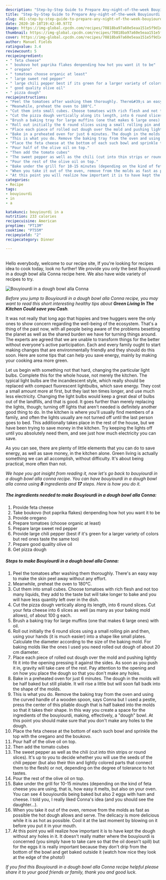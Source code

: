 ```yaml
---
description: "Step-by-Step Guide to Prepare Any-night-of-the-week Bouyiourdi in a dough bowl alla Conna"
title: "Step-by-Step Guide to Prepare Any-night-of-the-week Bouyiourdi in a dough bowl alla Conna"
slug: 461-step-by-step-guide-to-prepare-any-night-of-the-week-bouyiourdi-in-a-dough-bowl-alla-conna
date: 2020-10-18T19:42:40.977Z
image: https://img-global.cpcdn.com/recipes/70818ba97a60e5eaa151e5f9d1e9e192/751x532cq70/bouyiourdi-in-a-dough-bowl-alla-conna-recipe-main-photo.jpg
thumbnail: https://img-global.cpcdn.com/recipes/70818ba97a60e5eaa151e5f9d1e9e192/751x532cq70/bouyiourdi-in-a-dough-bowl-alla-conna-recipe-main-photo.jpg
cover: https://img-global.cpcdn.com/recipes/70818ba97a60e5eaa151e5f9d1e9e192/751x532cq70/bouyiourdi-in-a-dough-bowl-alla-conna-recipe-main-photo.jpg
author: Manuel Fields
ratingvalue: 3.4
reviewcount: 5
recipeingredient:
- " feta cheese"
- " boukovo hot paprika flakes denpending how hot you want it to be"
- " oregano"
- " tomatoes choose organic at least"
- " large sweet red pepper"
- " large chili pepper best if its green for a larger variety of colors but red ones taste the same too"
- " good quality olive oil"
- " pizza dough"
recipeinstructions:
- "Peel the tomatoes after washing them thoroughly. There&#39;s an easy way to make the skin peel away without any effort."
- "Meanwhile, preheat the oven to 180°C."
- "Cut them into small cubes. Choose tomatoes with rich flesh and not too many liquids, they add to the taste but will take longer to bake and you will have less quantity left over in the dish."
- "Cut the pizza dough vertically along its length, into 6 round slices. Cut your feta cheese into 6 slices as well (as many as your baking mold allows), of about 100 g each."
- "Brush a baking tray for large muffins (one that makes 6 large ones) with oil."
- "Roll out initially the 6 round slices using a small rolling pin and then, using your hands (it is much easier) into a shape like small plates. Calculate the diameter according to the size of the baking mold. For baking molds like the ones I used you need rolled out dough of about 20 cm diameter."
- "Place each piece of rolled out dough over the mold and pushing lightly fit it into the opening pressing it against the sides. As soon as you push it in, gravity will take care of the rest. Pay attention to the opening and on how you place the dough so that you don&#39;t make any holes."
- "Bake in a preheated oven for just 6 minutes. The dough in the molds will be half baked but still pliable. It will rise a little but will soon fall badk into the shape of the molds."
- "This is what you do. Remove the baking tray from the oven and using the curved handle of a wooden spoon, says Conna but I used a pestle, press the center of this pliable dough that is half baked into the molds so that it takes their shape. In this way you create a space for the ingredients of the bouyiourdi, making, effectively, a &#34;dough&#34; bowl. At this point you should make sure that you don&#39;t make any holes to the dough."
- "Place the feta cheese at the bottom of each such bowl and sprinkle the top with the oregano and the boukovo."
- "Pour half of the olive oil on top."
- "Then add the tomato cubes"
- "The sweet pepper as well as the chili (cut into thin strips or round slices). It&#39;s up to you to decide whether you will use the seeds of the chili pepper (but also their thin and lightly colored parts that connect them to the flesh) or not, depending on the degree of tolerance to hot tastes."
- "Pour the rest of the olive oil on top."
- "Bake under the grill for 10-15 minutes (depending on the kind of feta cheese you are using, that is, how easy it melts, but also on your oven. You can see 4 bouyiourdis being baked but also 2 eggs with ham and cheese. I told you, I really liked Conna&#39;s idea (and you should see the daughter...)."
- "When you take it out of the oven, remove from the molds as fast as possible the hot dough allows and serve. The delicacy is more delicious while it is as hot as possible. Cool it at the last moment by blowing on it before you put it in your mouth."
- "At this point you will realize how important it is to have kept the dough without any holes in it. It doesn&#39;t really matter where the bouyiourdi is concerned (you simply have to take care so that the oil doesn&#39;t spill) but for the eggs it is really important because they don&#39;t drip from the bottom of the bowl and get baked outside it (watch how nice they look at the edge of the photo!)"
categories:
- Recipe
tags:
- bouyiourdi
- in
- a

katakunci: bouyiourdi in a 
nutrition: 233 calories
recipecuisine: American
preptime: "PT13M"
cooktime: "PT55M"
recipeyield: "2"
recipecategory: Dinner

---
```

<br>
Hello everybody, welcome to our recipe site, If you're looking for recipes idea to cook today, look no further! We provide you only the best Bouyiourdi in a dough bowl alla Conna recipe here. We also have wide variety of recipes to try.
<br>


![Bouyiourdi in a dough bowl alla Conna](https://img-global.cpcdn.com/recipes/70818ba97a60e5eaa151e5f9d1e9e192/751x532cq70/bouyiourdi-in-a-dough-bowl-alla-conna-recipe-main-photo.jpg)

<i>Before you jump to Bouyiourdi in a dough bowl alla Conna recipe, you may want to read this short interesting healthy tips about 
<strong>Green Living In The Kitchen Could save you Cash</strong>.</i>
</br>

It was not really that long ago that hippies and tree huggers were the only ones to show concern regarding the well-being of the ecosystem. That's a thing of the past now, with all people being aware of the problems besetting the planet as well as the shared burden we have for turning things around. The experts are agreed that we are unable to transform things for the better without everyone's active participation. Each and every family ought to start making changes that are environmentally friendly and they should do this soon. Here are some tips that can help you save energy, mainly by making your cooking area more green.

Let us begin with something not that hard, changing the particular light bulbs. Complete this for the whole house, not merely the kitchen. The typical light bulbs are the incandescent style, which really should be replaced with compact fluorescent lightbulbs, which save energy. They cost a small amount more at first, but they last ten times longer, and use much less electricity. Changing the light bulbs would keep a great deal of bulbs out of the landfills, and that is good. It goes further than merely replacing the lights, though; turning off lights that aren't needed is definitely another good thing to do. In the kitchen is where you'll usually find members of a family, and often the lights usually are not turned off until the last person goes to bed. This additionally takes place in the rest of the house, but we have been trying to save money in the kitchen. Try keeping the lights off until you absolutely need them, and see just how much electricity you can save.

As you can see, there are plenty of little elements that you can do to save energy, as well as save money, in the kitchen alone. Green living is actually something we can all accomplish, without difficulty. It's about being practical, more often than not.


<i>We hope you got insight from reading it, now let's go back to bouyiourdi in a dough bowl alla conna recipe. You can have bouyiourdi in a dough bowl alla conna using <strong>8</strong> ingredients and <strong>17</strong> steps. Here is how you do it.
</i>

##### The ingredients needed to make Bouyiourdi in a dough bowl alla Conna:

1. Provide  feta cheese
1. Take  boukovo (hot paprika flakes) denpending how hot you want it to be
1. Provide  oregano
1. Prepare  tomatoes (choose organic at least)
1. Prepare  large sweet red pepper
1. Provide  large chili pepper (best if it&#39;s green for a larger variety of colors but red ones taste the same too)
1. Prepare  good quality olive oil
1. Get  pizza dough


##### Steps to make Bouyiourdi in a dough bowl alla Conna:

1. Peel the tomatoes after washing them thoroughly. There&#39;s an easy way to make the skin peel away without any effort.
1. Meanwhile, preheat the oven to 180°C.
1. Cut them into small cubes. Choose tomatoes with rich flesh and not too many liquids, they add to the taste but will take longer to bake and you will have less quantity left over in the dish.
1. Cut the pizza dough vertically along its length, into 6 round slices. Cut your feta cheese into 6 slices as well (as many as your baking mold allows), of about 100 g each.
1. Brush a baking tray for large muffins (one that makes 6 large ones) with oil.
1. Roll out initially the 6 round slices using a small rolling pin and then, using your hands (it is much easier) into a shape like small plates. Calculate the diameter according to the size of the baking mold. For baking molds like the ones I used you need rolled out dough of about 20 cm diameter.
1. Place each piece of rolled out dough over the mold and pushing lightly fit it into the opening pressing it against the sides. As soon as you push it in, gravity will take care of the rest. Pay attention to the opening and on how you place the dough so that you don&#39;t make any holes.
1. Bake in a preheated oven for just 6 minutes. The dough in the molds will be half baked but still pliable. It will rise a little but will soon fall badk into the shape of the molds.
1. This is what you do. Remove the baking tray from the oven and using the curved handle of a wooden spoon, says Conna but I used a pestle, press the center of this pliable dough that is half baked into the molds so that it takes their shape. In this way you create a space for the ingredients of the bouyiourdi, making, effectively, a &#34;dough&#34; bowl. At this point you should make sure that you don&#39;t make any holes to the dough.
1. Place the feta cheese at the bottom of each such bowl and sprinkle the top with the oregano and the boukovo.
1. Pour half of the olive oil on top.
1. Then add the tomato cubes
1. The sweet pepper as well as the chili (cut into thin strips or round slices). It&#39;s up to you to decide whether you will use the seeds of the chili pepper (but also their thin and lightly colored parts that connect them to the flesh) or not, depending on the degree of tolerance to hot tastes.
1. Pour the rest of the olive oil on top.
1. Bake under the grill for 10-15 minutes (depending on the kind of feta cheese you are using, that is, how easy it melts, but also on your oven. You can see 4 bouyiourdis being baked but also 2 eggs with ham and cheese. I told you, I really liked Conna&#39;s idea (and you should see the daughter...).
1. When you take it out of the oven, remove from the molds as fast as possible the hot dough allows and serve. The delicacy is more delicious while it is as hot as possible. Cool it at the last moment by blowing on it before you put it in your mouth.
1. At this point you will realize how important it is to have kept the dough without any holes in it. It doesn&#39;t really matter where the bouyiourdi is concerned (you simply have to take care so that the oil doesn&#39;t spill) but for the eggs it is really important because they don&#39;t drip from the bottom of the bowl and get baked outside it (watch how nice they look at the edge of the photo!)


<i>If you find this Bouyiourdi in a dough bowl alla Conna recipe helpful please share it to your good friends or family, thank you and good luck.</i>
